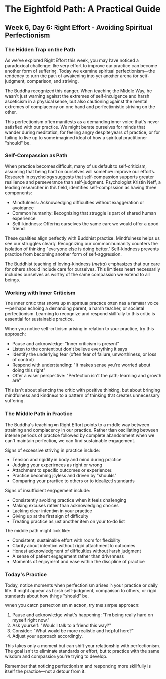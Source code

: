 # The Eightfold Path: A Practical Guide
## Week 6, Day 6: Right Effort - Avoiding Spiritual Perfectionism

### The Hidden Trap on the Path

As we've explored Right Effort this week, you may have noticed a paradoxical challenge: the very effort to improve our practice can become another form of suffering. Today we examine spiritual perfectionism—the tendency to turn the path of awakening into yet another arena for self-judgment, comparison, and striving.

The Buddha recognized this danger. When teaching the Middle Way, he wasn't just warning against the extremes of self-indulgence and harsh asceticism in a physical sense, but also cautioning against the mental extremes of complacency on one hand and perfectionistic striving on the other.

This perfectionism often manifests as a demanding inner voice that's never satisfied with our practice. We might berate ourselves for minds that wander during meditation, for feeling angry despite years of practice, or for failing to live up to some imagined ideal of how a spiritual practitioner "should" be.

### Self-Compassion as Path

When practice becomes difficult, many of us default to self-criticism, assuming that being hard on ourselves will somehow improve our efforts. Research in psychology suggests that self-compassion supports greater resilience and perseverance than self-judgment. Psychologist Kristin Neff, a leading researcher in this field, identifies self-compassion as having three components:

- Mindfulness: Acknowledging difficulties without exaggeration or avoidance
- Common humanity: Recognizing that struggle is part of shared human experience  
- Self-kindness: Offering ourselves the same care we would offer a good friend

These qualities align perfectly with Buddhist practice. Mindfulness helps us see our struggles clearly. Recognizing our common humanity counters the isolation of thinking "everyone else is doing better." Self-kindness prevents practice from becoming another form of self-aggression.

The Buddhist teaching of loving-kindness (*metta*) emphasizes that our care for others should include care for ourselves. This limitless heart necessarily includes ourselves as worthy of the same compassion we extend to all beings.

### Working with Inner Criticism

The inner critic that shows up in spiritual practice often has a familiar voice—perhaps echoing a demanding parent, a harsh teacher, or societal perfectionism. Learning to recognize and respond skillfully to this critic is essential for sustainable practice.

When you notice self-criticism arising in relation to your practice, try this approach:

- Pause and acknowledge: "Inner criticism is present"
- Listen to the content but don't believe everything it says
- Identify the underlying fear (often fear of failure, unworthiness, or loss of control)
- Respond with understanding: "It makes sense you're worried about doing this right"
- Offer a wiser perspective: "Perfection isn't the path; learning and growth are"

This isn't about silencing the critic with positive thinking, but about bringing mindfulness and kindness to a pattern of thinking that creates unnecessary suffering.

### The Middle Path in Practice

The Buddha's teaching on Right Effort points to a middle way between straining and complacency in our practice. Rather than oscillating between intense periods of practice followed by complete abandonment when we can't maintain perfection, we can find sustainable engagement.

Signs of excessive striving in practice include:
- Tension and rigidity in body and mind during practice
- Judging your experiences as right or wrong
- Attachment to specific outcomes or experiences
- Practice becoming joyless and driven by "shoulds"
- Comparing your practice to others or to idealized standards

Signs of insufficient engagement include:
- Consistently avoiding practice when it feels challenging
- Making excuses rather than acknowledging choices
- Lacking clear intention in your practice
- Giving up at the first sign of difficulty
- Treating practice as just another item on your to-do list

The middle path might look like:
- Consistent, sustainable effort with room for flexibility
- Clarity about intention without rigid attachment to outcomes
- Honest acknowledgment of difficulties without harsh judgment
- A sense of patient engagement rather than drivenness
- Moments of enjoyment and ease within the discipline of practice

### Today's Practice

Today, notice moments when perfectionism arises in your practice or daily life. It might appear as harsh self-judgment, comparison to others, or rigid standards about how things "should" be.

When you catch perfectionism in action, try this simple approach:

1. Pause and acknowledge what's happening: "I'm being really hard on myself right now."
2. Ask yourself: "Would I talk to a friend this way?"
3. Consider: "What would be more realistic and helpful here?"
4. Adjust your approach accordingly.

This takes only a moment but can shift your relationship with perfectionism. The goal isn't to eliminate standards or effort, but to practice with the same wisdom and compassion you're trying to develop.

Remember that noticing perfectionism and responding more skillfully is itself the practice—not a detour from it.